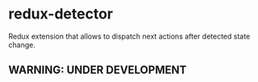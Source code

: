 # redux-detector
Redux extension that allows to dispatch next actions after detected state change.

## WARNING: UNDER DEVELOPMENT ##